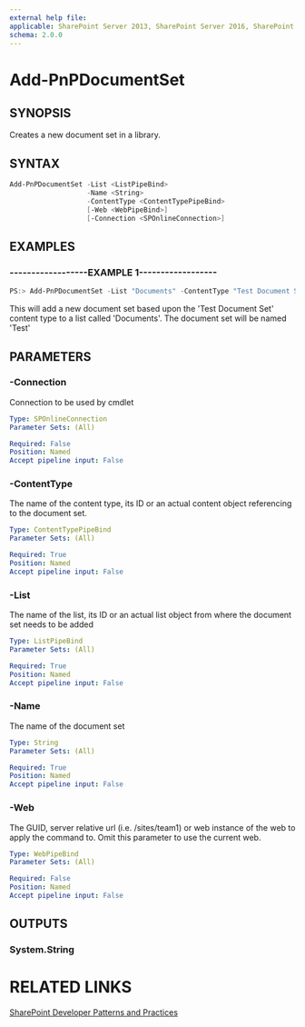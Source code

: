 ```yaml
---
external help file:
applicable: SharePoint Server 2013, SharePoint Server 2016, SharePoint Online
schema: 2.0.0
---
```

# Add-PnPDocumentSet

## SYNOPSIS
Creates a new document set in a library.

## SYNTAX 

```powershell
Add-PnPDocumentSet -List <ListPipeBind>
                   -Name <String>
                   -ContentType <ContentTypePipeBind>
                   [-Web <WebPipeBind>]
                   [-Connection <SPOnlineConnection>]
```

## EXAMPLES

### ------------------EXAMPLE 1------------------
```powershell
PS:> Add-PnPDocumentSet -List "Documents" -ContentType "Test Document Set" -Name "Test"
```

This will add a new document set based upon the 'Test Document Set' content type to a list called 'Documents'. The document set will be named 'Test'

## PARAMETERS

### -Connection
Connection to be used by cmdlet

```yaml
Type: SPOnlineConnection
Parameter Sets: (All)

Required: False
Position: Named
Accept pipeline input: False
```

### -ContentType
The name of the content type, its ID or an actual content object referencing to the document set.

```yaml
Type: ContentTypePipeBind
Parameter Sets: (All)

Required: True
Position: Named
Accept pipeline input: False
```

### -List
The name of the list, its ID or an actual list object from where the document set needs to be added

```yaml
Type: ListPipeBind
Parameter Sets: (All)

Required: True
Position: Named
Accept pipeline input: False
```

### -Name
The name of the document set

```yaml
Type: String
Parameter Sets: (All)

Required: True
Position: Named
Accept pipeline input: False
```

### -Web
The GUID, server relative url (i.e. /sites/team1) or web instance of the web to apply the command to. Omit this parameter to use the current web.

```yaml
Type: WebPipeBind
Parameter Sets: (All)

Required: False
Position: Named
Accept pipeline input: False
```

## OUTPUTS

### System.String

# RELATED LINKS

[SharePoint Developer Patterns and Practices](http://aka.ms/sppnp)